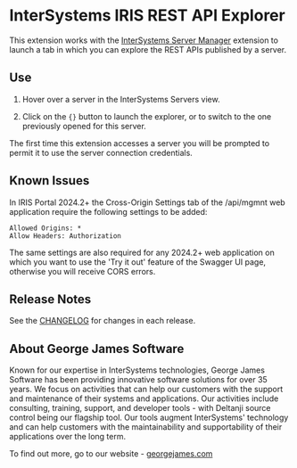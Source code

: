 # InterSystems IRIS REST API Explorer

This extension works with the [InterSystems Server Manager](https://marketplace.visualstudio.com/items?itemName=intersystems-community.servermanager) extension to launch a tab in which you can explore the REST APIs published by a server.

## Use

1. Hover over a server in the InterSystems Servers view.

2. Click on the `{}` button to launch the explorer, or to switch to the one previously opened for this server.

The first time this extension accesses a server you will be prompted to permit it to use the server connection credentials.

## Known Issues

In IRIS Portal 2024.2+ the Cross-Origin Settings tab of the /api/mgmnt web application require the following settings to be added:
```
Allowed Origins: *
Allow Headers: Authorization
```
The same settings are also required for any 2024.2+ web application on which you want to use the 'Try it out' feature of the Swagger UI page, otherwise you will receive CORS errors.

## Release Notes

See the [CHANGELOG](CHANGELOG.md) for changes in each release.

## About George James Software

Known for our expertise in InterSystems technologies, George James Software has been providing innovative software solutions for over 35 years. We focus on activities that can help our customers with the support and maintenance of their systems and applications. Our activities include consulting, training, support, and developer tools - with Deltanji source control being our flagship tool. Our tools augment InterSystems' technology and can help customers with the maintainability and supportability of their applications over the long term. 

To find out more, go to our website - [georgejames.com](https://georgejames.com) 

